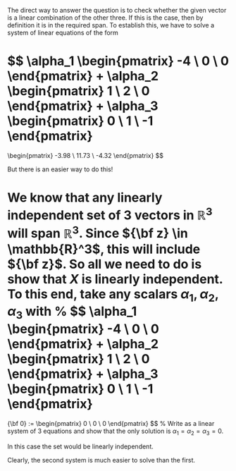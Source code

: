 The direct way to answer the question is to check whether the given vector is a linear combination of the other three. If this is the case, then by definition it is in the required span. To establish this, we have to solve a system of linear equations of the form

$$
\alpha_1
\begin{pmatrix}
-4 \\
0 \\
0
\end{pmatrix}
+
\alpha_2
\begin{pmatrix}
1 \\
2 \\
0
\end{pmatrix}
+
\alpha_3
\begin{pmatrix}
0 \\
1 \\
-1
\end{pmatrix}
=
\begin{pmatrix}
-3.98 \\
11.73 \\
-4.32
\end{pmatrix}
$$

But there is an easier way to do this!

We know that any linearly
independent set of 3 vectors in $\mathbb{R}^3$ will span $\mathbb{R}^3$. Since ${\bf z} \in \mathbb{R}^3$, this will include ${\bf z}$. So all we need to do is
show that $X$ is linearly independent. To this end, take any scalars
$\alpha_1, \alpha_2, \alpha_3$ with 
%
$$
\alpha_1
\begin{pmatrix}
-4 \\
0 \\
0
\end{pmatrix}
+
\alpha_2
\begin{pmatrix}
1 \\
2 \\
0
\end{pmatrix}
+
\alpha_3
\begin{pmatrix}
0 \\
1 \\
-1
\end{pmatrix}
=
{\bf 0}
:=
\begin{pmatrix}
0 \\
0 \\
0
\end{pmatrix}
$$
%
Write as a linear system of 3 equations and show that the only solution is $\alpha_1=\alpha_2=\alpha_3=0$.

In this case the set would be linearly independent.

Clearly, the second system is much easier to solve than the first.